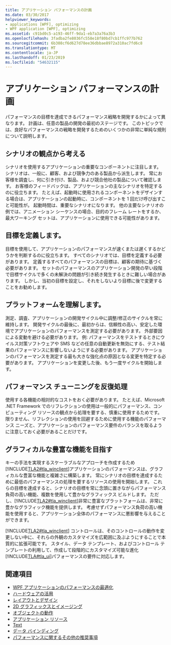 ```yaml
---
title: アプリケーション パフォーマンスの計画
ms.date: 03/30/2017
helpviewer_keywords:
- applications [WPF], optimizing
- WPF application [WPF], optimizing
ms.assetid: c91bd0c5-a193-46ff-9da1-eb7a3a76a3b3
ms.openlocfilehash: 3fadba2fe8036fc558e18f80bd7cb1ffc977b762
ms.sourcegitcommit: 6b308cf6d627d78ee36dbbae8972a310ac7fd6c8
ms.translationtype: MT
ms.contentlocale: ja-JP
ms.lasthandoff: 01/23/2019
ms.locfileid: "54632115"
---
```

# <a name="planning-for-application-performance"></a>アプリケーション パフォーマンスの計画
パフォーマンスの目標を達成できるパフォーマンス戦略を開発するかによって異なります。 計画は、任意の製品の開発の最初のステージです。 このトピックでは、良好なパフォーマンスの戦略を開発するためのいくつかの非常に単純な規則について説明します。  
  
## <a name="think-in-terms-of-scenarios"></a>シナリオの観点から考える  
 シナリオを使用するアプリケーションの重要なコンポーネントに注目します。 シナリオは、一般に、顧客、および競争力のある製品から派生します。 常にお客様を調査し、何に引き付け、製品、および競合他社の製品について確認します。 お客様のフィードバックは、アプリケーションの主なシナリオを特定するのに役立ちます。 たとえば、起動時に使用されるコンポーネントをデザインする場合は、アプリケーションの起動時に、コンポーネントを 1 回だけ呼び出すこと可能性が。 起動時間は、重要なシナリオになります。 他の主要なシナリオの例では、アニメーション シーケンスの場合、目的のフレーム レートをするか、最大ワーキング セットは、アプリケーションに使用できる可能性があります。  
  
## <a name="define-goals"></a>目標を定義します。  
 目標を使用して、アプリケーションのパフォーマンスが速くまたは遅くするかどうかを判断するのに役立ちます。 すべてのシナリオでは、目標を定義する必要があります。 定義するすべてのパフォーマンスの目標は、顧客の期待に基づく必要があります。 セットのパフォーマンスのアプリケーション開発の早い段階で目標サイクルで多くの未解決の問題が引き続き発生するときに難しい場合があります。 しかし、当初の目標を設定し、それをしないより目標に後で変更することをお勧めします。  
  
## <a name="understand-your-platform"></a>プラットフォームを理解します。  
 測定、調査、アプリケーションの開発サイクル中に調整/修正のサイクルを常に維持します。 開発サイクルの最後に、最初からは、信頼性の高い、安定した環境でアプリケーションのパフォーマンスを測定する必要があります。 外部要因による変動を避ける必要があります。 例: パフォーマンスをテストするときにウイルス対策ソフトウェアや SMS などの任意の自動更新を無効にする、テスト結果のパフォーマンスに影響しないようにする必要があります。 アプリケーションのパフォーマンスを測定する最も大きな強化点の原因となる変更を特定する必要があります。 アプリケーションを変更した後、もう一度サイクルを開始します。  
  
## <a name="make-performance-tuning-an-iterative-process"></a>パフォーマンス チューニングを反復処理  
 使用する各機能の相対的なコストをおく必要があります。 たとえば、Microsoft .NET Framework でのリフレクションの使用は一般的にパフォーマンス、コンピューティング リソースの観点から処理を要する、慎重に使用するためです。 限りません、リフレクションの使用を回避するために使用する機能のパフォーマンス ニーズと、アプリケーションのパフォーマンス要件のバランスを取るように注意しておく必要があることだけです。  
  
## <a name="build-towards-graphical-richness"></a>グラフィカルな豊富な機能を目指す  
 キーの手法を実現するスケーラブルなアプローチを作成するため[!INCLUDE[TLA2#tla_winclient](../../../../includes/tla2sharptla-winclient-md.md)]アプリケーションのパフォーマンスは、グラフィカルな豊富な機能と複雑さに構築します。 常にシナリオの目標を達成するために最低のパフォーマンスの処理を要するリソースの使用を開始します。 これらの目標を達成すると、シナリオの目標を常に念頭に置きながらパフォーマンス負荷の高い機能、複数を使用して豊かなグラフィックス ビルドします。 ただし、[!INCLUDE[TLA2#tla_winclient](../../../../includes/tla2sharptla-winclient-md.md)]非常に豊富なプラットフォームは、非常に豊かなグラフィック機能を提供します。 考慮せずパフォーマンス負荷の高い機能を使用すると、アプリケーション全体のパフォーマンスに悪影響を与えることができます。  
  
 [!INCLUDE[TLA2#tla_winclient](../../../../includes/tla2sharptla-winclient-md.md)] コントロールは、そのコントロールの動作を変更しない中に、それらの外観のカスタマイズを広範囲に及ぶようにすることで本質的に拡張可能です。 スタイル、データ テンプレート、およびコントロール テンプレートの利用して、作成して段階的にカスタマイズ可能な進化[!INCLUDE[TLA#tla_ui](../../../../includes/tlasharptla-ui-md.md)]パフォーマンスの要件に対応します。  
  
## <a name="see-also"></a>関連項目
- [WPF アプリケーションのパフォーマンスの最適化](../../../../docs/framework/wpf/advanced/optimizing-wpf-application-performance.md)
- [ハードウェアの活用](../../../../docs/framework/wpf/advanced/optimizing-performance-taking-advantage-of-hardware.md)
- [レイアウトとデザイン](../../../../docs/framework/wpf/advanced/optimizing-performance-layout-and-design.md)
- [2D グラフィックスとイメージング](../../../../docs/framework/wpf/advanced/optimizing-performance-2d-graphics-and-imaging.md)
- [オブジェクトの動作](../../../../docs/framework/wpf/advanced/optimizing-performance-object-behavior.md)
- [アプリケーション リソース](../../../../docs/framework/wpf/advanced/optimizing-performance-application-resources.md)
- [Text](../../../../docs/framework/wpf/advanced/optimizing-performance-text.md)
- [データ バインディング](../../../../docs/framework/wpf/advanced/optimizing-performance-data-binding.md)
- [パフォーマンスに関するその他の推奨事項](../../../../docs/framework/wpf/advanced/optimizing-performance-other-recommendations.md)
